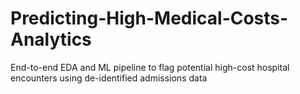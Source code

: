 # Predicting-High-Medical-Costs-Analytics
End-to-end EDA and ML pipeline to flag potential high-cost hospital encounters using de-identified admissions data
